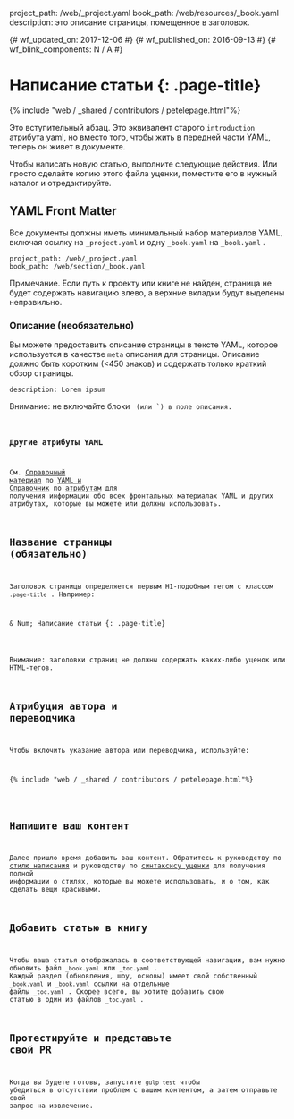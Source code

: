 project_path: /web/_project.yaml book_path: /web/resources/_book.yaml description: это описание страницы, помещенное в заголовок.

{# wf_updated_on: 2017-12-06 #} {# wf_published_on: 2016-09-13 #} {# wf_blink_components: N / A #}

# Написание статьи {: .page-title}

{% include "web / _shared / contributors / petelepage.html"%}

Это вступительный абзац. Это эквивалент старого `introduction` атрибута yaml, но вместо того, чтобы жить в передней части YAML, теперь он живет в документе.

Чтобы написать новую статью, выполните следующие действия. Или просто сделайте копию этого файла уценки, поместите его в нужный каталог и отредактируйте.

## YAML Front Matter

Все документы должны иметь минимальный набор материалов YAML, включая ссылку на `_project.yaml` и одну `_book.yaml` на `_book.yaml` .

```
project_path: /web/_project.yaml
book_path: /web/section/_book.yaml
```

Примечание. Если путь к проекту или книге не найден, страница не будет содержать навигацию влево, а верхние вкладки будут выделены неправильно.

### Описание (необязательно)

Вы можете предоставить описание страницы в тексте YAML, которое используется в качестве `meta` описания для страницы. Описание должно быть коротким (<450 знаков) и содержать только краткий обзор страницы.

```
description: Lorem ipsum
```

Внимание: не включайте блоки <code> (или `) в поле описания.

### Другие атрибуты YAML

См. [Справочный материал](/web/resources/yaml-and-attr-reference) по [YAML и Справочник](/web/resources/yaml-and-attr-reference) по [атрибутам](/web/resources/yaml-and-attr-reference) для получения информации обо всех фронтальных материалах YAML и других атрибутах, которые вы можете или должны использовать.

## Название страницы (обязательно)

Заголовок страницы определяется первым H1-подобным тегом с классом `.page-title` . Например:

<pre class="prettyprint">& Num; Написание статьи {: .page-title}</pre>

Внимание: заголовки страниц не должны содержать каких-либо уценок или HTML-тегов.

## Атрибуция автора и переводчика

Чтобы включить указание автора или переводчика, используйте:

<pre class="prettyprint">{% include "web / _shared / contributors / petelepage.html"%}</pre>

## Напишите ваш контент

Далее пришло время добавить ваш контент. Обратитесь к руководству по [стилю написания](/style/) и руководству по [синтаксису уценки](markdown-syntax) для получения полной информации о стилях, которые вы можете использовать, и о том, как сделать вещи красивыми.

## Добавить статью в книгу

Чтобы ваша статья отображалась в соответствующей навигации, вам нужно обновить файл `_book.yaml` или `_toc.yaml` . Каждый раздел (обновления, шоу, основы) имеет свой собственный `_book.yaml` и `_book.yaml` ссылки на отдельные файлы `_toc.yaml` . Скорее всего, вы хотите добавить свою статью в один из файлов `_toc.yaml` .

## Протестируйте и представьте свой PR

Когда вы будете готовы, запустите `gulp test` чтобы убедиться в отсутствии проблем с вашим контентом, а затем отправьте свой запрос на извлечение.

